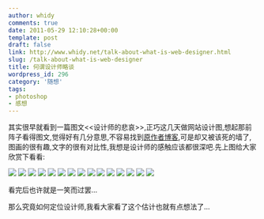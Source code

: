 ```yaml
---
author: whidy
comments: true
date: 2011-05-29 12:10:28+00:00
template: post
draft: false
link: http://www.whidy.net/talk-about-what-is-web-designer.html
slug: /talk-about-what-is-web-designer
title: 何谓设计师略谈
wordpress_id: 296
category: '随想'
tags:
- photoshop
- 感想
---
```


其实很早就看到一篇图文<<设计师的悲哀>>,正巧这几天做网站设计图,想起那前阵子看得图文,觉得好有几分意思,不容易找到[原作者博客](http://www.wretch.cc/blog/markleeblog),可是却又被该死的墙了,图画的很有趣,文字的很有对比性,我想是设计师的感触应该都很深吧.先上图给大家欣赏下看看:


![](https://www.whidy.net/wp-content/uploads/2010/12/whidy.net_image1-500x326.jpg)
![](https://www.whidy.net/wp-content/uploads/2010/12/whidy.net_image2-500x326.jpg)
![](https://www.whidy.net/wp-content/uploads/2010/12/whidy.net_image31-500x286.jpg)
![](https://www.whidy.net/wp-content/uploads/2010/12/whidy.net_image4-500x200.jpg)
![](https://www.whidy.net/wp-content/uploads/2010/12/whidy.net_image5-500x213.jpg)
![](https://www.whidy.net/wp-content/uploads/2010/12/whidy.net_image6-500x386.jpg)
![](https://www.whidy.net/wp-content/uploads/2010/12/whidy.net_image7-500x371.jpg)
![](https://www.whidy.net/wp-content/uploads/2010/12/whidy.net_image8-500x333.jpg)
![](https://www.whidy.net/wp-content/uploads/2010/12/whidy.net_image9.jpg)
![](https://www.whidy.net/wp-content/uploads/2010/12/whidy.net_image10.jpg)
![](https://www.whidy.net/wp-content/uploads/2010/12/whidy.net_image11.jpg)
![](https://www.whidy.net/wp-content/uploads/2010/12/whidy.net_image12-500x334.jpg)
![](https://www.whidy.net/wp-content/uploads/2010/12/whidy.net_image13-500x334.jpg)
![](https://www.whidy.net/wp-content/uploads/2010/12/whidy.net_image14-500x334.jpg)
![](https://www.whidy.net/wp-content/uploads/2010/12/whidy.net_image15-500x251.jpg)



看完后也许就是一笑而过罢...

那么究竟如何定位设计师,我看大家看了这个估计也就有点想法了...
